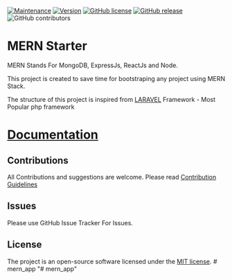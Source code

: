 [![Maintenance](https://img.shields.io/badge/Maintained%3F-yes-green.svg)](https://GitHub.com/Naereen/StrapDown.js/graphs/commit-activity)
[![Version](https://img.shields.io/badge/Version-1.0-<COLOR>.svg)](https://shields.io/)
[![GitHub license](https://img.shields.io/github/license/Naereen/StrapDown.js.svg)](https://github.com/Naereen/StrapDown.js/blob/master/LICENSE)
[![GitHub release](https://img.shields.io/github/release/Naereen/StrapDown.js.svg)](https://github.com/mern-stack/mern/releases/)
![GitHub contributors](https://img.shields.io/github/contributors/mern-stack/mern.svg)

# MERN Starter

MERN Stands For MongoDB, ExpressJs, ReactJs and Node.

This project is created to save time for bootstraping any project using MERN Stack.

The structure of this project is inspired from [LARAVEL](https://laravel.com) Framework - Most Popular php framework

# [Documentation](https://mern-stack.github.io/docs/index.html)


## Contributions

All Contributions and suggestions are welcome. Please read [Contribution Guidelines](https://github.com/mern-stack/mern/blob/master/CONTRIBUTING.md)

## Issues
Please use GitHub Issue Tracker For Issues.

## License

The project is an open-source software licensed under the [MIT license](https://github.com/mern-stack/mern/blob/master/LICENSE).
#   m e r n _ a p p  
 "# mern_app" 
